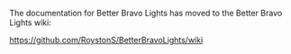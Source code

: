 The documentation for Better Bravo Lights has moved to the Better Bravo Lights wiki:

https://github.com/RoystonS/BetterBravoLights/wiki
